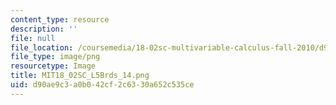 ```yaml
---
content_type: resource
description: ''
file: null
file_location: /coursemedia/18-02sc-multivariable-calculus-fall-2010/d90ae9c3a0b042cf2c6330a652c535ce_MIT18_02SC_L5Brds_14.png
file_type: image/png
resourcetype: Image
title: MIT18_02SC_L5Brds_14.png
uid: d90ae9c3-a0b0-42cf-2c63-30a652c535ce
---
```


